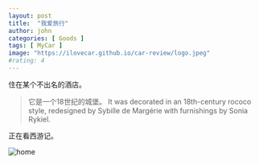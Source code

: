 ```yaml
---
layout: post
title:  "我爱旅行"
author: john
categories: [ Goods ]
tags: [ MyCar ]
image: "https://ilovecar.github.io/car-review/logo.jpeg"
#rating: 4
---
```


住在某个不出名的酒店。

> 它是一个18世纪的城堡。
> It was decorated in an 18th-century rococo style, redesigned by Sybille de Margérie with furnishings by Sonia Rykiel.

正在看西游记。


![home](https://ilovecar.github.io/car-review/logo.jpeg)
